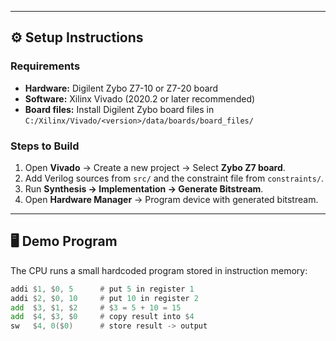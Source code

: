 
---

## ⚙️ Setup Instructions

### Requirements
- **Hardware:** Digilent Zybo Z7-10 or Z7-20 board  
- **Software:** Xilinx Vivado (2020.2 or later recommended)  
- **Board files:** Install Digilent Zybo board files in  
  `C:/Xilinx/Vivado/<version>/data/boards/board_files/`  

### Steps to Build
1. Open **Vivado** → Create a new project → Select **Zybo Z7 board**.  
2. Add Verilog sources from `src/` and the constraint file from `constraints/`.  
3. Run **Synthesis → Implementation → Generate Bitstream**.  
4. Open **Hardware Manager** → Program device with generated bitstream.  

---

## 🖥️ Demo Program

The CPU runs a small hardcoded program stored in instruction memory:

```asm
addi $1, $0, 5      # put 5 in register 1
addi $2, $0, 10     # put 10 in register 2
add  $3, $1, $2     # $3 = 5 + 10 = 15
add  $4, $3, $0     # copy result into $4
sw   $4, 0($0)      # store result -> output
